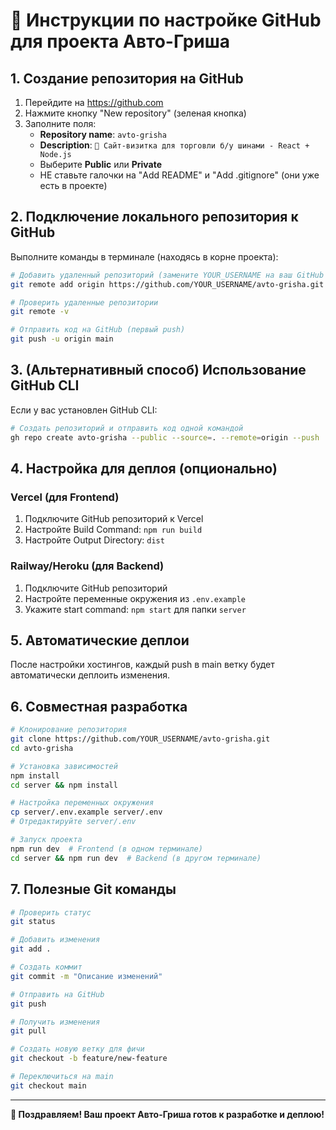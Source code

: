 # 🚀 Инструкции по настройке GitHub для проекта Авто-Гриша

## 1. Создание репозитория на GitHub

1. Перейдите на https://github.com
2. Нажмите кнопку "New repository" (зеленая кнопка)
3. Заполните поля:
   - **Repository name**: `avto-grisha`
   - **Description**: `🚗 Сайт-визитка для торговли б/у шинами - React + Node.js`
   - Выберите **Public** или **Private**
   - НЕ ставьте галочки на "Add README" и "Add .gitignore" (они уже есть в проекте)

## 2. Подключение локального репозитория к GitHub

Выполните команды в терминале (находясь в корне проекта):

```bash
# Добавить удаленный репозиторий (замените YOUR_USERNAME на ваш GitHub username)
git remote add origin https://github.com/YOUR_USERNAME/avto-grisha.git

# Проверить удаленные репозитории
git remote -v

# Отправить код на GitHub (первый push)
git push -u origin main
```

## 3. (Альтернативный способ) Использование GitHub CLI

Если у вас установлен GitHub CLI:

```bash
# Создать репозиторий и отправить код одной командой
gh repo create avto-grisha --public --source=. --remote=origin --push
```

## 4. Настройка для деплоя (опционально)

### Vercel (для Frontend)
1. Подключите GitHub репозиторий к Vercel
2. Настройте Build Command: `npm run build`
3. Настройте Output Directory: `dist`

### Railway/Heroku (для Backend) 
1. Подключите GitHub репозиторий
2. Настройте переменные окружения из `.env.example`
3. Укажите start command: `npm start` для папки `server`

## 5. Автоматические деплои

После настройки хостингов, каждый push в main ветку будет автоматически деплоить изменения.

## 6. Совместная разработка

```bash
# Клонирование репозитория
git clone https://github.com/YOUR_USERNAME/avto-grisha.git
cd avto-grisha

# Установка зависимостей
npm install
cd server && npm install

# Настройка переменных окружения
cp server/.env.example server/.env
# Отредактируйте server/.env

# Запуск проекта
npm run dev  # Frontend (в одном терминале)
cd server && npm run dev  # Backend (в другом терминале)
```

## 7. Полезные Git команды

```bash
# Проверить статус
git status

# Добавить изменения
git add .

# Создать коммит
git commit -m "Описание изменений"

# Отправить на GitHub
git push

# Получить изменения
git pull

# Создать новую ветку для фичи
git checkout -b feature/new-feature

# Переключиться на main
git checkout main
```

---

**🎉 Поздравляем! Ваш проект Авто-Гриша готов к разработке и деплою!**

